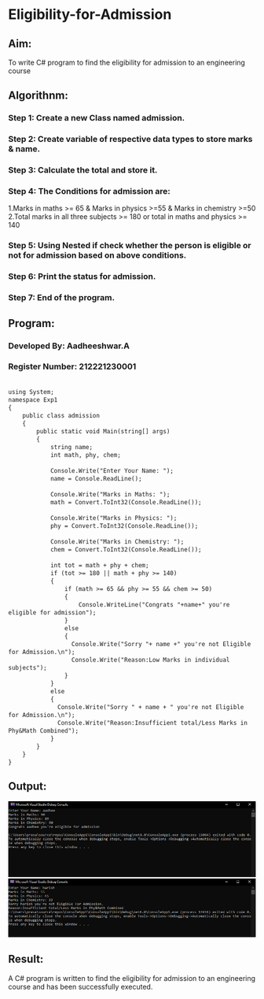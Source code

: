 # Eligibility-for-Admission

## Aim:
To write C# program to find the eligibility for admission to an engineering course

## Algorithnm:

### Step 1: Create a new Class named admission.
### Step 2: Create variable of respective data types to store marks & name.
### Step 3: Calculate the total and store it.
### Step 4: The Conditions for admission are:
1.Marks in maths >= 65 & Marks in physics >=55 & Marks in chemistry >=50
2.Total marks in all three subjects >= 180 or total in maths and physics >= 140
### Step 5: Using Nested if check whether the person is eligible or not for admission based on above conditions.
### Step 6: Print the status for admission.
### Step 7: End of the program.

## Program:

### Developed By: Aadheeshwar.A
### Register Number: 212221230001
~~~

using System;
namespace Exp1
{
    public class admission
    {
        public static void Main(string[] args)
        {
            string name;
            int math, phy, chem;
            
            Console.Write("Enter Your Name: ");
            name = Console.ReadLine();
           
            Console.Write("Marks in Maths: ");
            math = Convert.ToInt32(Console.ReadLine());
            
            Console.Write("Marks in Physics: ");
            phy = Convert.ToInt32(Console.ReadLine());
            
            Console.Write("Marks in Chemistry: ");
            chem = Convert.ToInt32(Console.ReadLine());

            int tot = math + phy + chem;
            if (tot >= 180 || math + phy >= 140)
            {
                if (math >= 65 && phy >= 55 && chem >= 50)
                {
                    Console.WriteLine("Congrats "+name+" you're eligible for admission");
                }
                else
                {
                  Console.Write("Sorry "+ name +" you're not Eligible for Admission.\n");
                  Console.Write("Reason:Low Marks in individual subjects");
                }
            }
            else
            {
              Console.Write("Sorry " + name + " you're not Eligible for Admission.\n");
              Console.Write("Reason:Insufficient total/Less Marks in Phy&Math Combined");
            }
        }
    }
}

~~~









## Output:
![out1](Capture.PNG)
![out2](Capture1.PNG)



## Result:
A C# program is written to find the eligibility for admission to an engineering course and has been successfully executed.
